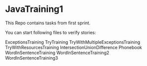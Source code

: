 # JavaTraining1

This Repo contains tasks from first sprint. 

You can start following files to verify stories:

ExceptionsTraining
TryTraining
TryWithMultipleExceptionsTraining
TryWithResourcesTraining
IntersectionUnionDifference
Phonebook
WordInSentenceTraining
WordInSentenceTraining2
WordInSentenceTraining3

